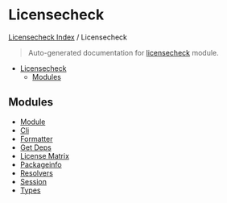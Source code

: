 # Licensecheck

[Licensecheck Index](../README.md#licensecheck-index) / Licensecheck

> Auto-generated documentation for [licensecheck](../../../licensecheck/__init__.py) module.

- [Licensecheck](#licensecheck)
  - [Modules](#modules)

## Modules

- [Module](./module.md)
- [Cli](./cli.md)
- [Formatter](./formatter.md)
- [Get Deps](./get_deps.md)
- [License Matrix](./license_matrix.md)
- [Packageinfo](./packageinfo.md)
- [Resolvers](resolvers/index.md)
- [Session](./session.md)
- [Types](./types.md)
